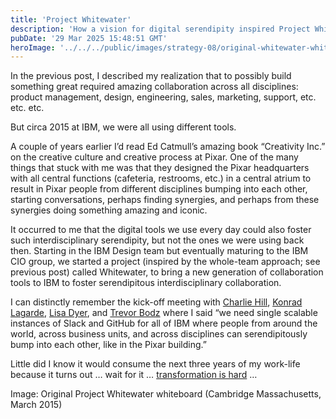 ```yaml
---
title: 'Project Whitewater'
description: 'How a vision for digital serendipity inspired Project Whitewater—IBM’s bold push to unify collaboration with tools like Slack and GitHub.'
pubDate: '29 Mar 2025 15:48:51 GMT'
heroImage: '../../../public/images/strategy-08/original-whitewater-whiteboard.jpg'
---
```


In the previous post, I described my realization that to possibly build something great required amazing collaboration across all disciplines: product management, design, engineering, sales, marketing, support, etc. etc. etc.

But circa 2015 at IBM, we were all using different tools.

A couple of years earlier I’d read Ed Catmull’s amazing book “Creativity Inc.” on the creative culture and creative process at Pixar. One of the many things that stuck with me was that they designed the Pixar headquarters with all central functions (cafeteria, restrooms, etc.) in a central atrium to result in Pixar people from different disciplines bumping into each other, starting conversations, perhaps finding synergies, and perhaps from these synergies doing something amazing and iconic.

It occurred to me that the digital tools we use every day could also foster such interdisciplinary serendipity, but not the ones we were using back then. Starting in the IBM Design team but eventually maturing to the IBM CIO group, we started a project (inspired by the whole-team approach; see previous post) called Whitewater, to bring a new generation of collaboration tools to IBM to foster serendipitous interdisciplinary collaboration.

I can distinctly remember the kick-off meeting with [Charlie Hill](https://www.linkedin.com/in/charliehill/), [Konrad Lagarde](https://www.linkedin.com/in/konrad-lagarde-40aaa41/), [Lisa Dyer](https://www.linkedin.com/in/lisadyer/), and [Trevor Bodz](https://www.linkedin.com/in/trevorbodz/) where I said “we need single scalable instances of Slack and GitHub for all of IBM where people from around the world, across business units, and across disciplines can serendipitously bump into each other, like in the Pixar building.”

Little did I know it would consume the next three years of my work-life because it turns out … wait for it … [transformation is hard](../strategy-09-it-turns-out-transformation-is-hard/) …

Image: Original Project Whitewater whiteboard (Cambridge Massachusetts, March 2015)

